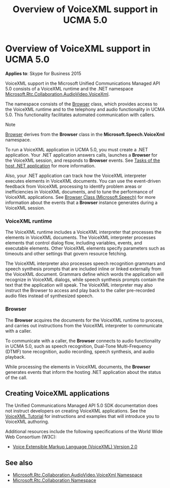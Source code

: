 ﻿---
title: Overview of VoiceXML support in UCMA 5.0
TOCTitle: Overview of VoiceXML support in UCMA 5.0
ms:assetid: 309069f8-2e0b-4afb-99b8-bae39aa1d53b
ms:mtpsurl: https://msdn.microsoft.com/en-us/library/Dn466120(v=office.16)
ms:contentKeyID: 65240063
ms.date: 07/27/2015
mtps_version: v=office.16
---

# Overview of VoiceXML support in UCMA 5.0


**Applies to**: Skype for Business 2015

VoiceXML support in the Microsoft Unified Communications Managed API 5.0 consists of a VoiceXML runtime and the .NET namespace [Microsoft.Rtc.Collaboration.AudioVideo.VoiceXml](https://msdn.microsoft.com/en-us/library/gg452705\(v=office.16\)).

The namespace consists of the [Browser](https://msdn.microsoft.com/en-us/library/gg452712\(v=office.16\)) class, which provides access to the VoiceXML runtime and to the telephony and audio functionality in UCMA 5.0. This functionality facilitates automated communication with callers.


> [!NOTE]
> <P><A href="https://msdn.microsoft.com/en-us/library/gg452712(v=office.16)">Browser</A> derives from the <STRONG>Browser</STRONG> class in the <STRONG>Microsoft.Speech.VoiceXml</STRONG> namespace.</P>



To run a VoiceXML application in UCMA 5.0, you must create a .NET application. Your .NET application answers calls, launches a **Browser** for the VoiceXML session, and responds to **Browser** events. See [Tasks of the host .NET application](tasks-of-the-host-net-application.md) for more information.

Also, your .NET application can track how the VoiceXML interpreter executes elements in VoiceXML documents. You can use the event-driven feedback from VoiceXML processing to identify problem areas or inefficiencies in VoiceXML documents, and to tune the performance of VoiceXML applications. See [Browser Class (Microsoft.Speech)](https://msdn.microsoft.com/en-us/library/hh378332\(v=office.16\)) for more information about the events that a **Browser** instance generates during a VoiceXML session.

### VoiceXML runtime

The VoiceXML runtime includes a VoiceXML interpreter that processes the elements in VoiceXML documents. The VoiceXML interpreter processes elements that control dialog flow, including variables, events, and executable elements. Other VoiceXML elements specify parameters such as timeouts and other settings that govern resource fetching.

The VoiceXML interpreter also processes speech recognition grammars and speech synthesis prompts that are included inline or linked externally from the VoiceXML document. Grammars define which words the application will recognize in VoiceXML dialogs, while speech synthesis prompts contain the text that the application will speak. The VoiceXML interpreter may also instruct the Browser to access and play back to the caller pre-recorded audio files instead of synthesized speech.

### Browser

The **Browser** acquires the documents for the VoiceXML runtime to process, and carries out instructions from the VoiceXML interpreter to communicate with a caller.

To communicate with a caller, the **Browser** connects to audio functionality in UCMA 5.0, such as speech recognition, Dual-Tone Multi-Frequency (DTMF) tone recognition, audio recording, speech synthesis, and audio playback.

While processing the elements in VoiceXML documents, the **Browser** generates events that inform the hosting .NET application about the status of the call.

## Creating VoiceXML applications

The Unified Communications Managed API 5.0 SDK documentation does not instruct developers on creating VoiceXML applications. See the [VoiceXML Tutorial](https://docs.microsoft.com/previous-versions/office/developer/speech-technologies/ff769501(v=msdn.10)) for instructions and examples that will introduce you to VoiceXML authoring.

Additional resources include the following specifications of the World Wide Web Consortium (W3C):

- [Voice Extensible Markup Language (VoiceXML) Version 2.0](https://www.w3.org/tr/2004/rec-voicexml20-20040316/)

## See also

- [Microsoft.Rtc.Collaboration.AudioVideo.VoiceXml Namespace](https://docs.microsoft.com/dotnet/api/microsoft.rtc.collaboration.audiovideo.voicexml?view=ucma-voice)
- [Microsoft.Rtc.Collaboration Namespace](https://docs.microsoft.com/dotnet/api/microsoft.rtc.collaboration?view=ucma-api-5.0)